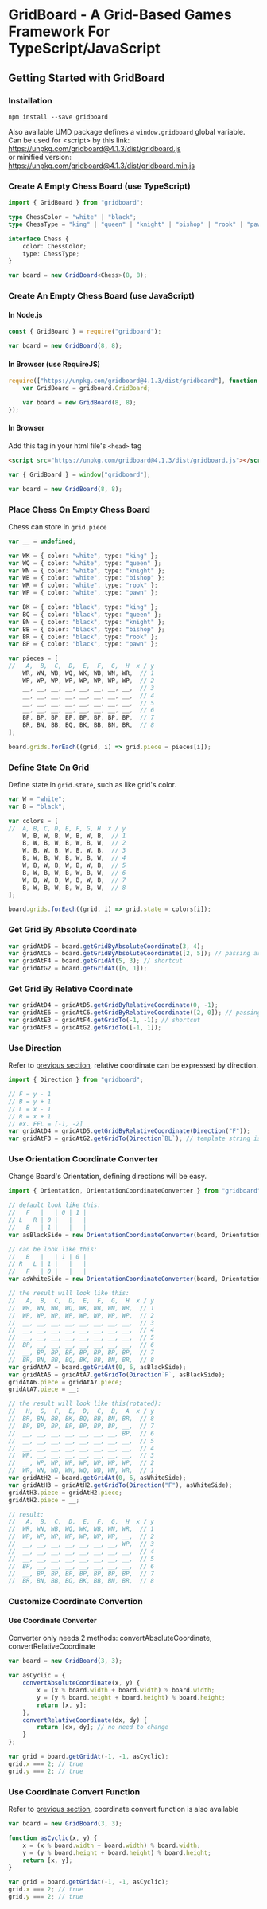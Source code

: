 # GridBoard - A Grid-Based Games Framework For TypeScript/JavaScript

## Getting Started with GridBoard

### Installation

```
npm install --save gridboard
```

Also available UMD package defines a ```window.gridboard``` global variable.  
Can be used for &lt;script&gt; by this link: https://unpkg.com/gridboard@4.1.3/dist/gridboard.js  
or minified version: https://unpkg.com/gridboard@4.1.3/dist/gridboard.min.js

### Create A Empty Chess Board (use TypeScript)

```typescript
import { GridBoard } from "gridboard";

type ChessColor = "white" | "black";
type ChessType = "king" | "queen" | "knight" | "bishop" | "rook" | "pawn";

interface Chess {
    color: ChessColor;
    type: ChessType;
}

var board = new GridBoard<Chess>(8, 8);
```

### Create An Empty Chess Board (use JavaScript)

#### In Node.js

```javascript
const { GridBoard } = require("gridboard");

var board = new GridBoard(8, 8);
```

#### In Browser (use RequireJS)

```javascript
require(["https://unpkg.com/gridboard@4.1.3/dist/gridboard"], function (gridboard) {
    var GridBoard = gridboard.GridBoard;

    var board = new GridBoard(8, 8);
});
```

#### In Browser

Add this tag in your html file's ```<head>``` tag

```html
<script src="https://unpkg.com/gridboard@4.1.3/dist/gridboard.js"></script>
```

```javascript
var { GridBoard } = window["gridboard"];

var board = new GridBoard(8, 8);
```

### Place Chess On Empty Chess Board

Chess can store in ```grid.piece```

```typescript
var __ = undefined;

var WK = { color: "white", type: "king" };
var WQ = { color: "white", type: "queen" };
var WN = { color: "white", type: "knight" };
var WB = { color: "white", type: "bishop" };
var WR = { color: "white", type: "rook" };
var WP = { color: "white", type: "pawn" };

var BK = { color: "black", type: "king" };
var BQ = { color: "black", type: "queen" };
var BN = { color: "black", type: "knight" };
var BB = { color: "black", type: "bishop" };
var BR = { color: "black", type: "rook" };
var BP = { color: "black", type: "pawn" };

var pieces = [
//   A,  B,  C,  D,  E,  F,  G,  H  x / y
    WR, WN, WB, WQ, WK, WB, WN, WR,  // 1
    WP, WP, WP, WP, WP, WP, WP, WP,  // 2
    __, __, __, __, __, __, __, __,  // 3
    __, __, __, __, __, __, __, __,  // 4
    __, __, __, __, __, __, __, __,  // 5
    __, __, __, __, __, __, __, __,  // 6
    BP, BP, BP, BP, BP, BP, BP, BP,  // 7
    BR, BN, BB, BQ, BK, BB, BN, BR,  // 8
];

board.grids.forEach((grid, i) => grid.piece = pieces[i]);
```

### Define State On Grid

Define state in ```grid.state```, such as like grid's color.

```typescript
var W = "white";
var B = "black";

var colors = [
//  A, B, C, D, E, F, G, H  x / y
    W, B, W, B, W, B, W, B,  // 1
    B, W, B, W, B, W, B, W,  // 2
    W, B, W, B, W, B, W, B,  // 3
    B, W, B, W, B, W, B, W,  // 4
    W, B, W, B, W, B, W, B,  // 5
    B, W, B, W, B, W, B, W,  // 6
    W, B, W, B, W, B, W, B,  // 7
    B, W, B, W, B, W, B, W,  // 8
];

board.grids.forEach((grid, i) => grid.state = colors[i]);
```

### Get Grid By Absolute Coordinate

```typescript
var gridAtD5 = board.getGridByAbsoluteCoordinate(3, 4);
var gridAtC6 = board.getGridByAbsoluteCoordinate([2, 5]); // passing array is also available
var gridAtF4 = board.getGridAt(5, 3); // shortcut
var gridAtG2 = board.getGridAt([6, 1]);
```

### Get Grid By Relative Coordinate

```typescript
var gridAtD4 = gridAtD5.getGridByRelativeCoordinate(0, -1);
var gridAtE6 = gridAtC6.getGridByRelativeCoordinate([2, 0]); // passing array is also available
var gridAtE3 = gridAtF4.getGridTo(-1, -1); // shortcut
var gridAtF3 = gridAtG2.getGridTo([-1, 1]);
```

### Use Direction

Refer to [previous section](#get-grid-by-relative-coordinate), relative coordinate can be expressed by direction.

```typescript
import { Direction } from "gridboard";
```

```typescript
// F = y - 1
// B = y + 1
// L = x - 1
// R = x + 1
// ex. FFL = [-1, -2]
var gridAtD4 = gridAtD5.getGridByRelativeCoordinate(Direction("F"));
var gridAtF3 = gridAtG2.getGridTo(Direction`BL`); // template string is also available
```

### Use Orientation Coordinate Converter

Change Board's Orientation, defining directions will be easy.

```typescript
import { Orientation, OrientationCoordinateConverter } from "gridboard";

// default look like this:
//   F   |   | 0 | 1 |
// L   R | 0 |   |   |
//   B   | 1 |   |   |
var asBlackSide = new OrientationCoordinateConverter(board, Orientation.FBLR);

// can be look like this:
//   B   |   | 1 | 0 |
// R   L | 1 |   |   |
//   F   | 0 |   |   |
var asWhiteSide = new OrientationCoordinateConverter(board, Orientation.BFRL);

// the result will look like this:
//   A,  B,  C,  D,  E,  F,  G,  H  x / y
//  WR, WN, WB, WQ, WK, WB, WN, WR,  // 1
//  WP, WP, WP, WP, WP, WP, WP, WP,  // 2
//  __, __, __, __, __, __, __, __,  // 3
//  __, __, __, __, __, __, __, __,  // 4
//  __, __, __, __, __, __, __, __,  // 5
//  BP, __, __, __, __, __, __, __,  // 6
//  __, BP, BP, BP, BP, BP, BP, BP,  // 7
//  BR, BN, BB, BQ, BK, BB, BN, BR,  // 8
var gridAtA7 = board.getGridAt(0, 6, asBlackSide);
var gridAtA6 = gridAtA7.getGridTo(Direction`F`, asBlackSide);
gridAtA6.piece = gridAtA7.piece;
gridAtA7.piece = __;

// the result will look like this(rotated):
//   H,  G,  F,  E,  D,  C,  B,  A  x / y
//  BR, BN, BB, BK, BQ, BB, BN, BR,  // 8
//  BP, BP, BP, BP, BP, BP, BP, __,  // 7
//  __, __, __, __, __, __, __, BP,  // 6
//  __, __, __, __, __, __, __, __,  // 5
//  __, __, __, __, __, __, __, __,  // 4
//  WP, __, __, __, __, __, __, __,  // 3
//  __, WP, WP, WP, WP, WP, WP, WP,  // 2
//  WR, WN, WB, WK, WQ, WB, WN, WR,  // 1
var gridAtH2 = board.getGridAt(0, 6, asWhiteSide);
var gridAtH3 = gridAtH2.getGridTo(Direction("F"), asWhiteSide);
gridAtH3.piece = gridAtH2.piece;
gridAtH2.piece = __;

// result:
//   A,  B,  C,  D,  E,  F,  G,  H  x / y
//  WR, WN, WB, WQ, WK, WB, WN, WR,  // 1
//  WP, WP, WP, WP, WP, WP, WP, __,  // 2
//  __, __, __, __, __, __, __, WP,  // 3
//  __, __, __, __, __, __, __, __,  // 4
//  __, __, __, __, __, __, __, __,  // 5
//  BP, __, __, __, __, __, __, __,  // 6
//  __, BP, BP, BP, BP, BP, BP, BP,  // 7
//  BR, BN, BB, BQ, BK, BB, BN, BR,  // 8
```

### Customize Coordinate Convertion

#### Use Coordinate Converter

Converter only needs 2 methods: convertAbsoluteCoordinate, convertRelativeCoordinate

```typescript
var board = new GridBoard(3, 3);

var asCyclic = {
    convertAbsoluteCoordinate(x, y) {
        x = (x % board.width + board.width) % board.width;
        y = (y % board.height + board.height) % board.height;
        return [x, y];
    },
    convertRelativeCoordinate(dx, dy) {
        return [dx, dy]; // no need to change
    }
};

var grid = board.getGridAt(-1, -1, asCyclic);
grid.x === 2; // true
grid.y === 2; // true
```

### Use Coordinate Convert Function

Refer to [previous section](#use-coordinate-converter), coordinate convert function is also available

```typescript
var board = new GridBoard(3, 3);

function asCyclic(x, y) {
    x = (x % board.width + board.width) % board.width;
    y = (y % board.height + board.height) % board.height;
    return [x, y];
}

var grid = board.getGridAt(-1, -1, asCyclic);
grid.x === 2; // true
grid.y === 2; // true
```
